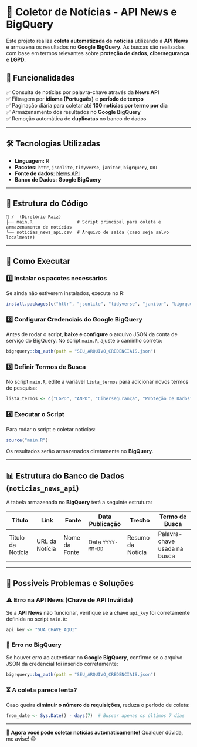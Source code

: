 # 📰 Coletor de Notícias - API News e BigQuery

Este projeto realiza **coleta automatizada de notícias** utilizando a **API News** e armazena os resultados no **Google BigQuery**. As buscas são realizadas com base em termos relevantes sobre **proteção de dados**, **cibersegurança** e **LGPD**.

## 📌 Funcionalidades

✅ Consulta de notícias por palavra-chave através da **News API**  
✅ Filtragem por **idioma (Português)** e **período de tempo**  
✅ Paginação diária para coletar até **100 notícias por termo por dia**  
✅ Armazenamento dos resultados no **Google BigQuery**  
✅ Remoção automática de **duplicatas** no banco de dados  

---

## 🛠 Tecnologias Utilizadas

- **Linguagem:** R  
- **Pacotes:** `httr`, `jsonlite`, `tidyverse`, `janitor`, `bigrquery`, `DBI`  
- **Fonte de dados:** [News API](https://newsapi.org/)  
- **Banco de Dados:** **Google BigQuery**  

---

## 📂 Estrutura do Código

```
📁 /  (Diretório Raiz)
├── main.R                 # Script principal para coleta e armazenamento de notícias
└── noticias_news_api.csv  # Arquivo de saída (caso seja salvo localmente)
```

---

## 🚀 Como Executar

### 1️⃣ **Instalar os pacotes necessários**

Se ainda não estiverem instalados, execute no R:

```r
install.packages(c("httr", "jsonlite", "tidyverse", "janitor", "bigrquery", "DBI"))
```

### 2️⃣ **Configurar Credenciais do Google BigQuery**

Antes de rodar o script, **baixe e configure** o arquivo JSON da conta de serviço do BigQuery. No script `main.R`, ajuste o caminho correto:

```r
bigrquery::bq_auth(path = "SEU_ARQUIVO_CREDENCIAIS.json")
```

### 3️⃣ **Definir Termos de Busca**

No script `main.R`, edite a variável `lista_termos` para adicionar novos termos de pesquisa:

```r
lista_termos <- c("LGPD", "ANPD", "Cibersegurança", "Proteção de Dados")
```

### 4️⃣ **Executar o Script**

Para rodar o script e coletar notícias:

```r
source("main.R")
```

Os resultados serão armazenados diretamente no **BigQuery**.

---

## 📊 Estrutura do Banco de Dados (`noticias_news_api`)

A tabela armazenada no **BigQuery** terá a seguinte estrutura:

| Título | Link | Fonte | Data Publicação | Trecho | Termo de Busca |
|--------|------|-------|----------------|--------|---------------|
| Título da Notícia | URL da Notícia | Nome da Fonte | Data `YYYY-MM-DD` | Resumo da Notícia | Palavra-chave usada na busca |

---

## 🛑 Possíveis Problemas e Soluções

### ⚠️ **Erro na API News (Chave de API Inválida)**
Se a **API News** não funcionar, verifique se a chave `api_key` foi corretamente definida no script `main.R`:

```r
api_key <- "SUA_CHAVE_AQUI"
```

### 🔑 **Erro no BigQuery**
Se houver erro ao autenticar no **Google BigQuery**, confirme se o arquivo JSON da credencial foi inserido corretamente:

```r
bigrquery::bq_auth(path = "SEU_ARQUIVO_CREDENCIAIS.json")
```

### ⏳ **A coleta parece lenta?**
Caso queira **diminuir o número de requisições**, reduza o período de coleta:

```r
from_date <- Sys.Date() - days(7)  # Buscar apenas os últimos 7 dias
```

---

🚀 **Agora você pode coletar notícias automaticamente!** Qualquer dúvida, me avise! 😊
